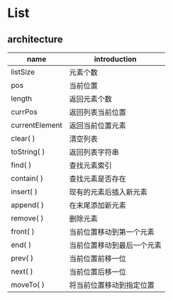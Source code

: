# List

## architecture
| name| introduction |
| --- | --- |
| listSize | 元素个数 |
| pos | 当前位置 |
| length | 返回元素个数 |
| currPos | 返回列表当前位置 |
| currentElement | 返回当前位置元素 |
| clear( ) | 清空列表 |
| toString( ) | 返回列表字符串 |
| find( ) | 查找元素索引 |
| contain( ) | 查找元素是否存在 |
| insert( ) | 现有的元素后插入新元素 |
| append( ) | 在末尾添加新元素 |
| remove( ) | 删除元素 |
| front( ) | 当前位置移动到第一个元素 |
| end( ) | 当前位置移动到最后一个元素 |
| prev( ) | 当前位置前移一位 |
| next( ) | 当前位置后移一位 |
| moveTo( ) | 将当前位置移动到指定位置 |